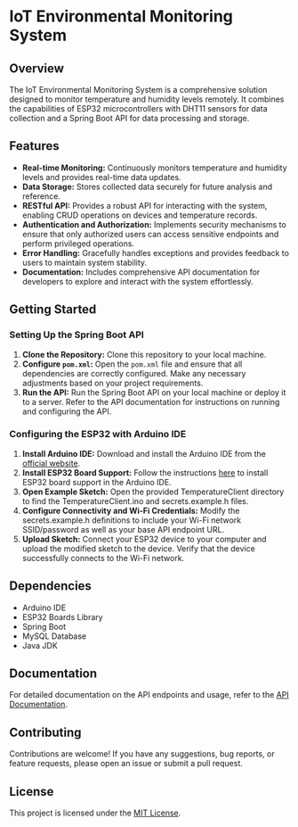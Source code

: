 # IoT Environmental Monitoring System

## Overview
The IoT Environmental Monitoring System is a comprehensive solution designed to monitor temperature and humidity levels remotely. It combines the capabilities of ESP32 microcontrollers with DHT11 sensors for data collection and a Spring Boot API for data processing and storage.

## Features
- **Real-time Monitoring:** Continuously monitors temperature and humidity levels and provides real-time data updates.
- **Data Storage:** Stores collected data securely for future analysis and reference.
- **RESTful API:** Provides a robust API for interacting with the system, enabling CRUD operations on devices and temperature records.
- **Authentication and Authorization:** Implements security mechanisms to ensure that only authorized users can access sensitive endpoints and perform privileged operations.
- **Error Handling:** Gracefully handles exceptions and provides feedback to users to maintain system stability.
- **Documentation:** Includes comprehensive API documentation for developers to explore and interact with the system effortlessly.

## Getting Started

### Setting Up the Spring Boot API
1. **Clone the Repository:** Clone this repository to your local machine.
2. **Configure `pom.xml`:** Open the `pom.xml` file and ensure that all dependencies are correctly configured. Make any necessary adjustments based on your project requirements.
3. **Run the API:** Run the Spring Boot API on your local machine or deploy it to a server. Refer to the API documentation for instructions on running and configuring the API.

### Configuring the ESP32 with Arduino IDE
1. **Install Arduino IDE:** Download and install the Arduino IDE from the [official website](https://www.arduino.cc/en/software).
2. **Install ESP32 Board Support:** Follow the instructions [here](https://github.com/espressif/arduino-esp32/blob/master/docs/arduino-ide/boards_manager.md) to install ESP32 board support in the Arduino IDE.
3. **Open Example Sketch:** Open the provided TemperatureClient directory to find the TemperatureClient.ino and secrets.example.h files.
4. **Configure Connectivity and Wi-Fi Credentials:** Modify the secrets.example.h definitions to include your Wi-Fi network SSID/password as well as your base API endpoint URL.
5. **Upload Sketch:** Connect your ESP32 device to your computer and upload the modified sketch to the device. Verify that the device successfully connects to the Wi-Fi network.

## Dependencies
- Arduino IDE
- ESP32 Boards Library
- Spring Boot
- MySQL Database
- Java JDK

## Documentation
For detailed documentation on the API endpoints and usage, refer to the [API Documentation](link-to-api-docs).

## Contributing
Contributions are welcome! If you have any suggestions, bug reports, or feature requests, please open an issue or submit a pull request.

## License
This project is licensed under the [MIT License](link-to-license).
